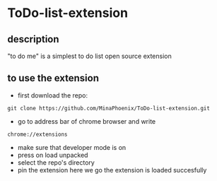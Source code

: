 # ToDo-list-extension
## description
"to do me" is a simplest to do list open source extension
## to use the extension
- first download the repo:
```
git clone https://github.com/MinaPhoenix/ToDo-list-extension.git
```
- go to address bar of chrome browser and write
```
chrome://extensions
```
- make sure that developer mode is on
- press on load unpacked
- select the repo's directory
- pin the extension
here we go the extension is loaded succesfully
